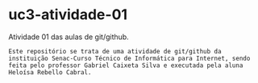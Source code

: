 # uc3-atividade-01
Atividade 01 das aulas de git/github.

```
Este repositório se trata de uma atividade de git/github da instituição Senac-Curso Técnico de Informática para Internet, sendo feita pelo professor Gabriel Caixeta Silva e executada pela aluna Heloísa Rebello Cabral.
```



